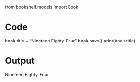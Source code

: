 from bookshelf.models import Book

# Code
book.title = “Nineteen Eighty-Four”
book.save()
print(book.title)

# Output
Nineteen Eighty-Four